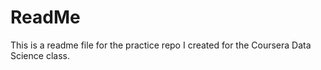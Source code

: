 # ReadMe
This is a readme file for the practice repo I created for the Coursera Data Science class.
